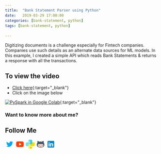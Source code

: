 ```yaml
---
title:  "Bank Statement Parser using Python"
date:   2019-03-29 17:00:00
categories: [bank-statement, python]
tags: [bank-statement, python]

---
```


Digitizing documents is a challenge especially for Fintech companies. Companies use such details as an alternate data sources for ML models. In this example, I created a simple API which reads Bank Statements & returns a response with all the transactions.


## To view the video
* [Click here](https://youtu.be/AMTc48ygCvU){:target="_blank"}
* Click on the image below

[![PySpark in Google Colab](http://img.youtube.com/vi/AMTc48ygCvU/0.jpg)](http://www.youtube.com/watch?v=AMTc48ygCvU){:target="_blank"}

### Want to know more about me?
## Follow Me
<a href="https://twitter.com/_bhaveshbhatt" target="_blank"><img class="ai-subscribed-social-icon" src="/assets/images/tw.png" width="30"></a>
<a href="https://www.youtube.com/bhaveshbhatt8791/" target="_blank"><img class="ai-subscribed-social-icon" src="/assets/images/ytb.png" width="30"></a>
<a href="https://www.youtube.com/PythonTricks/" target="_blank"><img class="ai-subscribed-social-icon" src="/assets/images/python_logo.png" width="30"></a>
<a href="https://github.com/bhattbhavesh91" target="_blank"><img class="ai-subscribed-social-icon" src="/assets/images/gthb.png" width="30"></a>
<a href="https://www.linkedin.com/in/bhattbhavesh91/" target="_blank"><img class="ai-subscribed-social-icon" src="/assets/images/lnkdn.png" width="30"></a>
